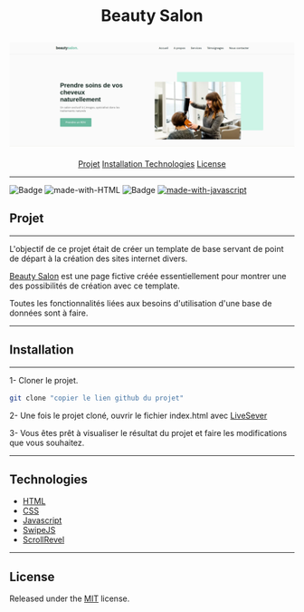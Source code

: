 <h1 align="center">Beauty Salon</h1>
<h2 align="center">
    <img alt="Banner du projet" src="./assets/banner-beauty-salon.png" />
</h2>

<p align="center">
    <a href="#projet">Projet</a>
    <a href="#installation">Installation</I>
    <a href="#technologies">Technologies</a>
    <a href="#license">License</a>
</p>

***

![Badge](https://img.shields.io/badge/license-MIT-%237159c1?style=plastic) 
![made-with-HTML](https://img.shields.io/badge/HTML-%237159c1?style=plastic&color=brightgreen)
![Badge](https://img.shields.io/badge/CSS-%237159c1?style=plastic&color=blue)
[![made-with-javascript](https://img.shields.io/badge/Made%20with-JavaScript-1f425f.svg)](https://www.javascript.com)



## Projet

***

L'objectif de ce projet était de créer un template de base servant de point de départ à la création des sites internet divers.

[Beauty Salon](https://mitaksim1.github.io/beauty-salon/) est une page fictive créée essentiellement pour montrer une des possibilités de création avec ce template.

Toutes les fonctionnalités liées aux besoins d'utilisation d'une base de données sont à faire.


***

## Installation

***

1- Cloner le projet.

```sh
git clone "copier le lien github du projet"
```

2- Une fois le projet cloné, ouvrir le fichier index.html avec [LiveSever](https://marketplace.visualstudio.com/items?itemName=ritwickdey.LiveServer)

3- Vous êtes prêt à visualiser le résultat du projet et faire les modifications que vous souhaitez.
***

## Technologies 

- [HTML](https://developer.mozilla.org/fr/docs/Learn/Getting_started_with_the_web/HTML_basics)
- [CSS](https://developer.mozilla.org/fr/docs/Web/CSS)
- [Javascript](https://www.javascript.com/)
- [SwipeJS](https://swiperjs.com/)
- [ScrollRevel](https://scrollrevealjs.org/)

***

## License

Released under the [MIT](https://opensource.org/licenses/MIT) license.